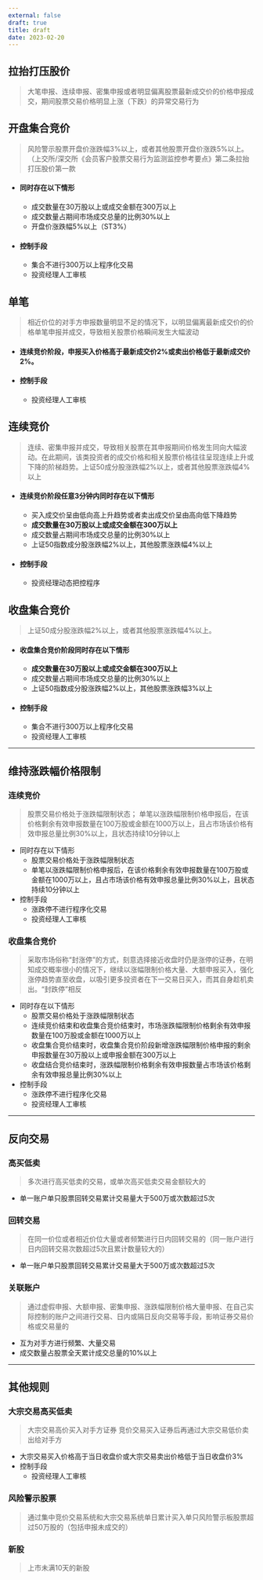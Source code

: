 ```yaml
---
external: false
draft: true
title: draft
date: 2023-02-20
---
```

## 拉抬打压股价

> 大笔申报、连续申报、密集申报或者明显偏离股票最新成交价的价格申报成交，期间股票交易价格明显上涨（下跌）的异常交易行为

## 开盘集合竞价

> 风险警示股票开盘价涨跌幅3%以上，或者其他股票开盘价涨跌5%以上。（上交所/深交所《会员客户股票交易行为监测监控参考要点》第二条拉抬打压股价第一款

- #### 同时存在以下情形
  - 成交数量在30万股以上或成交金额在300万以上
  - 成交数量占期间市场成交总量的比例30%以上
  - 开盘价涨跌幅5%以上（ST3%）
- #### 控制手段
  - 集合不进行300万以上程序化交易
  - 投资经理人工审核

## 单笔

> 相近价位的对手方申报数量明显不足的情况下，以明显偏离最新成交价的价格单笔申报并成交，导致相关股票价格瞬间发生大幅波动

- #### 连续竞价阶段，申报买入价格高于最新成交价2%或卖出价格低于最新成交价2%。
- #### 控制手段
  - 投资经理人工审核

## 连续竞价

> 连续、密集申报并成交，导致相关股票在其申报期间价格发生同向大幅波动。在此期间，该类投资者的成交价格和相关股票价格往往呈现连续上升或下降的阶梯趋势。上证50成分股涨跌幅2%以上，或者其他股票涨跌幅4%以上

- #### 连续竞价阶段任意3分钟内同时存在以下情形
  - 买入成交价呈由低向高上升趋势或者卖出成交价呈由高向低下降趋势
  - **成交数量在30万股以上或成交金额在300万以上**
  - 成交数量占期间市场成交总量的比例30%以上
  - 上证50指数成分股涨跌幅2%以上，其他股票涨跌幅4%以上
- #### 控制手段
  - 投资经理动态把控程序

## 收盘集合竞价

> 上证50成分股涨跌幅2%以上，或者其他股票涨跌幅4%以上。

- #### 收盘集合竞价阶段同时存在以下情形
  - **成交数量在30万股以上或成交金额在300万以上**
  - 成交数量占期间市场成交总量的比例30%以上
  - 上证50指数成分股涨跌幅2%以上，其他股票涨跌幅3%以上
- #### 控制手段
  - 集合不进行300万以上程序化交易
  - 投资经理人工审核

---

## 维持涨跌幅价格限制

### 连续竞价

>股票交易价格处于涨跌幅限制状态；
>单笔以涨跌幅限制价格申报后，在该价格剩余有效申报数量在100万股或金额在1000万以上，且占市场该价格有效申报总量比例30%以上，且状态持续10分钟以上

- 同时存在以下情形
  - 股票交易价格处于涨跌幅限制状态
  - 单笔以涨跌幅限制价格申报后，在该价格剩余有效申报数量在100万股或金额在1000万以上，且占市场该价格有效申报总量比例30%以上，且状态持续10分钟以上
- 控制手段
  - 涨跌停不进行程序化交易
  - 投资经理人工审核

### 收盘集合竞价

> 采取市场俗称“封涨停”的方式，刻意选择接近收盘时仍是涨停的证券，在明知成交概率很小的情况下，继续以涨幅限制价格大量、大额申报买入，强化涨停趋势直至收盘，以吸引更多投资者在下一交易日买入，而其自身趁机卖出。“封跌停”相反

- 同时存在以下情形
  - 股票交易价格处于涨跌幅限制状态
  - 连续竞价结束和收盘集合竞价结束时，市场涨跌幅限制价格剩余有效申报数量在100万股或金额在1000万以上
  - 收盘集合竞价结束时，收盘集合竞价阶段新增涨跌幅限制价格申报的剩余申报数量在30万股以上或申报金额在300万以上
  - 收盘结合竞价结束时，涨跌幅限制价格剩余有效申报数量占市场该价格剩余有效申报总量比例30%以上
- 控制手段
  - 涨跌停不进行程序化交易
  - 投资经理人工审核

----

## 反向交易

### 高买低卖

> 多次进行高买低卖的交易，或单次高买低卖交易金额较大的

- 单一账户单只股票回转交易累计交易量大于500万或次数超过5次

### 回转交易

> 在同一价位或者相近价位大量或者频繁进行日内回转交易的（同一账户进行日内回转交易次数超过5次且累计数量较大的）

- 单一账户单只股票回转交易累计交易量大于500万或次数超过5次

### 关联账户

>通过虚假申报、大额申报、密集申报、涨跌幅限制价格大量申报、在自己实际控制的账户之间进行交易、日内或隔日反向交易等手段，影响证券交易价格或交易量的

- 互为对手方进行频繁、大量交易
- 成交数量占股票全天累计成交总量的10%以上

---

## 其他规则

### 大宗交易高买低卖

> 大宗交易高价买入对手方证券
> 竞价交易买入证券后再通过大宗交易低价卖出给对手方

- 大宗交易买入价格高于当日收盘价或大宗交易卖出价格低于当日收盘价3%
- 控制手段
  - 投资经理人工审核

### 风险警示股票

>通过集中竞价交易系统和大宗交易系统单日累计买入单只风险警示板股票超过50万股的（包括申报未成交的）

### 新股

> 上市未满10天的新股

